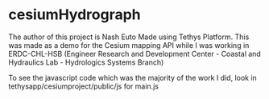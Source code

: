 # cesiumHydrograph
The author of this project is Nash Euto
Made using Tethys Platform. This was made as a demo for the Cesium mapping API while I was working in ERDC-CHL-HSB (Engineer Research and Development Center - Coastal and Hydraulics Lab - Hydrologics Systems Branch)

To see the javascript code which was the majority of the work I did, look in tethysapp/cesiumproject/public/js for main.js
